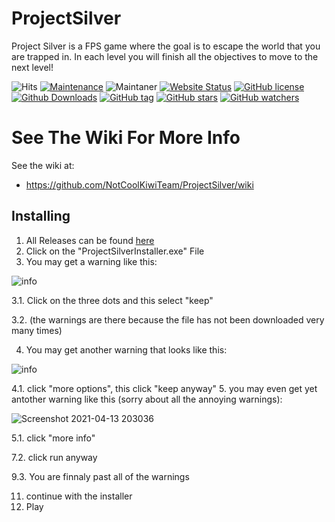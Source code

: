 # ProjectSilver
Project Silver is a FPS game where the goal is to escape the world that you are trapped in. In each level you will finish all the objectives to move to the next level!

![Hits](https://hitcounter.pythonanywhere.com/count/tag.svg?url=https://github.com/NotCoolKiwiTeam/ProjectSilver)
[![Maintenance](https://img.shields.io/badge/Maintained%3F-yes-green.svg)](https://github.com/NotCoolKiwiTeam/ProjectSilver/graphs/commit-activity)
![Maintaner](https://img.shields.io/badge/maintainer-NotCoolKiwi-blue)
[![Website Status](https://img.shields.io/website-up-down-green-red/https/kiwiteam.org.svg)](https://kiwiteam.org)
[![GitHub license](https://img.shields.io/github/license/NotCoolKiwiTeam/ProjectSilver.svg)](https://github.com/NotCoolKiwiTeam/ProjectSilver/main/LICENSE)
[![Github Downloads](https://img.shields.io/github/downloads/NotCoolKiwiTeam/ProjectSilver/total.svg)](https://github.com/NotCoolKiwiTeam/ProjectSilver/releases/)
[![GitHub tag](https://img.shields.io/github/tag/NotCoolKiwiTeam/ProjectSilver.svg)](https://GitHub.com/NotCoolKiwiTeam/ProjectSilver/tags/)
[![GitHub stars](https://img.shields.io/github/stars/NotCoolKiwiTeam/ProjectSilver.svg?style=social&label=Star&maxAge=2592000)](https://GitHub.comNotCoolKiwiTeam/ProjectSilver/stargazers/)
[![GitHub watchers](https://img.shields.io/github/watchers/NotCoolKiwiTeam/ProjectSilver.svg?style=social&label=Watch&maxAge=2592000)](https://GitHub.com/NotCoolKiwiTeam/ProjectSilver/watchers/)

# See The Wiki For More Info #
See the wiki at:
- https://github.com/NotCoolKiwiTeam/ProjectSilver/wiki

## Installing

1. All Releases can be found [here](https://github.com/NotCoolKiwiTeam/ProjectSilver/releases)
2. Click on the "ProjectSilverInstaller.exe" File
3. You may get a warning like this:

![info](https://user-images.githubusercontent.com/60015960/114640452-c723bb80-9c95-11eb-8a04-713003da3007.png)

3.1. Click on the three dots and this select "keep"

3.2. (the warnings are there because the file has not been downloaded very many times)

4. You may get another warning that looks like this:

![info](https://user-images.githubusercontent.com/60015960/114640715-4a451180-9c96-11eb-870a-8985999b8136.png)

4.1. click "more options", this click "keep anyway"
5. you may even get yet antother warning like this (sorry about all the annoying warnings):

![Screenshot 2021-04-13 203036](https://user-images.githubusercontent.com/60015960/114641187-3bab2a00-9c97-11eb-9b30-4f903eb22257.png)

5.1. click "more info"

7.2. click run anyway

9.3. You are finnaly past all of the warnings

11. continue with the installer
12. Play
